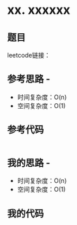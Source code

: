 # xx. xxxxxx

## 题目

leetcode链接：

## 参考思路 - 



- 时间复杂度：O(n)
- 空间复杂度：O(1)

## 参考代码

```c++

```



## 我的思路 - 



- 时间复杂度：O(n)
- 空间复杂度：O(1)

## 我的代码

```c++

```

